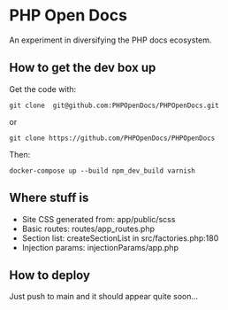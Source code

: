 
# PHP Open Docs

An experiment in diversifying the PHP docs ecosystem.

## How to get the dev box up

Get the code with:

`git clone  git@github.com:PHPOpenDocs/PHPOpenDocs.git`

or 

`git clone https://github.com/PHPOpenDocs/PHPOpenDocs`

Then:

`docker-compose up --build npm_dev_build varnish`

## Where stuff is

* Site CSS generated from: app/public/scss
* Basic routes: routes/app_routes.php
* Section list: createSectionList in src/factories.php:180
* Injection params: injectionParams/app.php

## How to deploy

Just push to main and it should appear quite soon...

